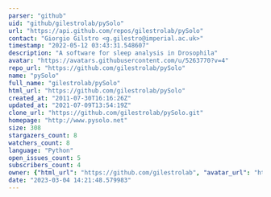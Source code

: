 ```yaml
---
parser: "github"
uid: "github/gilestrolab/pySolo"
url: "https://api.github.com/repos/gilestrolab/pySolo"
contact: "Giorgio Gilstro <g.gilestro@imperial.ac.uk>"
timestamp: "2022-05-12 03:43:31.548607"
description: "A software for sleep analysis in Drosophila"
avatar: "https://avatars.githubusercontent.com/u/5263770?v=4"
repo_url: "https://github.com/gilestrolab/pySolo"
name: "pySolo"
full_name: "gilestrolab/pySolo"
html_url: "https://github.com/gilestrolab/pySolo"
created_at: "2011-07-30T16:16:26Z"
updated_at: "2021-07-09T13:54:19Z"
clone_url: "https://github.com/gilestrolab/pySolo.git"
homepage: "http://www.pysolo.net"
size: 308
stargazers_count: 8
watchers_count: 8
language: "Python"
open_issues_count: 5
subscribers_count: 4
owner: {"html_url": "https://github.com/gilestrolab", "avatar_url": "https://avatars.githubusercontent.com/u/5263770?v=4", "login": "gilestrolab", "type": "Organization"}
date: "2023-03-04 14:21:48.579983"
---
```

